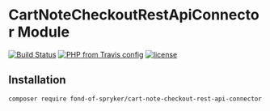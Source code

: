 # CartNoteCheckoutRestApiConnector Module
[![Build Status](https://travis-ci.org/fond-of/spryker-cart-note-checkout-rest-api-connector.svg?branch=master)](https://travis-ci.org/fond-of/spryker-cart-note-checkout-rest-api-connector)
[![PHP from Travis config](https://img.shields.io/travis/php-v/symfony/symfony.svg)](https://php.net/)
[![license](https://img.shields.io/github/license/mashape/apistatus.svg)](https://packagist.org/packages/fond-of-spryker/cart-note-checkout-rest-api-connector)

## Installation

```
composer require fond-of-spryker/cart-note-checkout-rest-api-connector
```